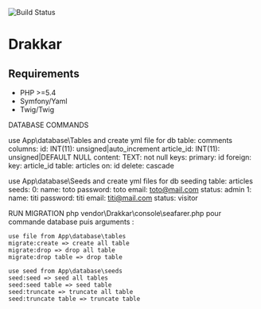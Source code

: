 ![Build Status](https://travis-ci.org/Uthmordar/Drakkar.svg?branch=dev)
# Drakkar
## Requirements
* PHP >=5.4
* Symfony/Yaml
* Twig/Twig

DATABASE COMMANDS

use App\database\Tables and create yml file for db
    table: comments
        columns:
            id: 
                INT(11): unsigned|auto_increment
            article_id: 
                INT(11): unsigned|DEFAULT NULL
            content: 
                TEXT: not null
        keys:
            primary: id
            foreign: 
                key: article_id
                table: articles
                on: id
                delete: cascade

use App\database\Seeds and create yml files for db seeding
    table: articles
        seeds:
            0: 
                name: toto
                password: toto
                email: toto@mail.com
                status: admin
            1: 
                name: titi
                password: titi
                email: titi@mail.com
                status: visitor

RUN MIGRATION
 php vendor\Drakkar\console\seafarer.php pour commande database puis arguments :
    
    use file from App\database\tables
    migrate:create => create all table
    migrate:drop => drop all table
    migrate:drop table => drop table

    use seed from App\database\seeds
    seed:seed => seed all tables 
    seed:seed table => seed table
    seed:truncate => truncate all table
    seed:truncate table => truncate table